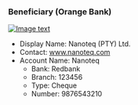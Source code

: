 ### Beneficiary (Orange Bank)

[![Image text]({{site.baseurl}}/assets/img/beneficiary.png)](https://preprod.nanoteq.com/orange/qrinfo?qrstring=TlExMApOYW5vdGVxIChQVFkpIEx0ZC4Kd3d3Lm5hbm90ZXEuY29tCk5hbm90ZXEKUmVkYmFuawoxMjM0NTYKQ2hlcXVlCjk4NzY1NDMyMTAKMEJDREZHOQoxCgoKd3d3LmdyZWVuYmFuay5jb20KYW1QL2ZVVkcycVczM1NmT3N4akpIV2VKN0RiUlBlSUdoM1UwcXJqNmVMa0NKS3czLzZ4a3BjRExPUjRXUWdmb1BzTCtYMlpSWkdmcDRhQTVLdlgzclF3PQ==)

- Display Name: Nanoteq (PTY) Ltd.
- Contact: www.nanoteq.com
- Account Name: Nanoteq
  - Bank: Redbank
  - Branch: 123456
  - Type: Cheque
  - Number: 9876543210
